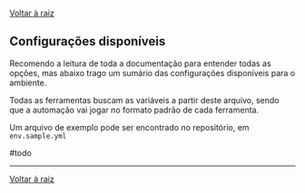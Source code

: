 [Voltar à raiz](../README.md)

## Configurações disponíveis

Recomendo a leitura de toda a documentação para entender todas as opções, mas abaixo trago um sumário das configurações disponíveis para o ambiente.

Todas as ferramentas buscam as variáveis a partir deste arquivo, sendo que a automação vai jogar no formato padrão de cada ferramenta.

Um arquivo de exemplo pode ser encontrado no repositório, em `env.sample.yml` 

#todo

---
[Voltar à raiz](../README.md)